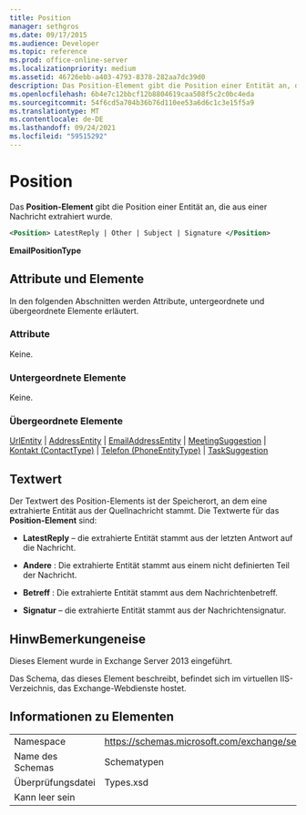 ```yaml
---
title: Position
manager: sethgros
ms.date: 09/17/2015
ms.audience: Developer
ms.topic: reference
ms.prod: office-online-server
ms.localizationpriority: medium
ms.assetid: 46726ebb-a403-4793-8378-282aa7dc39d0
description: Das Position-Element gibt die Position einer Entität an, die aus einer Nachricht extrahiert wurde.
ms.openlocfilehash: 6b4e7c12bbcf12b8804619caa508f5c2c0bc4eda
ms.sourcegitcommit: 54f6cd5a704b36b76d110ee53a6d6c1c3e15f5a9
ms.translationtype: MT
ms.contentlocale: de-DE
ms.lasthandoff: 09/24/2021
ms.locfileid: "59515292"
---
```

# <a name="position"></a>Position

Das **Position-Element** gibt die Position einer Entität an, die aus einer Nachricht extrahiert wurde. 
  
```XML
<Position> LatestReply | Other | Subject | Signature </Position>
```

 **EmailPositionType**
## <a name="attributes-and-elements"></a>Attribute und Elemente

In den folgenden Abschnitten werden Attribute, untergeordnete und übergeordnete Elemente erläutert.
  
### <a name="attributes"></a>Attribute

Keine.
  
### <a name="child-elements"></a>Untergeordnete Elemente

Keine.
  
### <a name="parent-elements"></a>Übergeordnete Elemente

[UrlEntity](urlentity.md)  |  [AddressEntity](addressentity.md)  |  [EmailAddressEntity](emailaddressentity.md)  |  [MeetingSuggestion](meetingsuggestion.md)  |  [Kontakt (ContactType)](contact-contacttype.md)  |  [Telefon (PhoneEntityType)](phone-phoneentitytype.md)  |  [TaskSuggestion](tasksuggestion.md)
  
## <a name="text-value"></a>Textwert

Der Textwert des Position-Elements ist der Speicherort, an dem eine extrahierte Entität aus der Quellnachricht stammt.  Die Textwerte für das **Position-Element** sind: 
  
- **LatestReply** – die extrahierte Entität stammt aus der letzten Antwort auf die Nachricht. 
    
- **Andere** : Die extrahierte Entität stammt aus einem nicht definierten Teil der Nachricht. 
    
- **Betreff** : Die extrahierte Entität stammt aus dem Nachrichtenbetreff. 
    
- **Signatur** – die extrahierte Entität stammt aus der Nachrichtensignatur. 
    
## <a name="remarks"></a>HinwBemerkungeneise

Dieses Element wurde in Exchange Server 2013 eingeführt.
  
Das Schema, das dieses Element beschreibt, befindet sich im virtuellen IIS-Verzeichnis, das Exchange-Webdienste hostet.
  
## <a name="element-information"></a>Informationen zu Elementen

|||
|:-----|:-----|
|Namespace  <br/> |https://schemas.microsoft.com/exchange/services/2006/types  <br/> |
|Name des Schemas  <br/> |Schematypen  <br/> |
|Überprüfungsdatei  <br/> |Types.xsd  <br/> |
|Kann leer sein  <br/> ||
   

